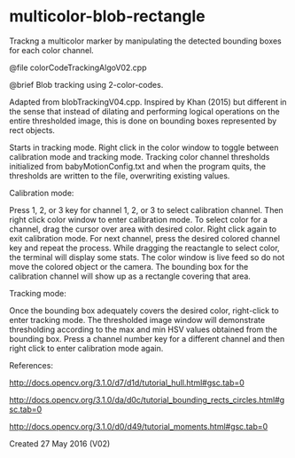 # multicolor-blob-rectangle
Trackng a multicolor marker by manipulating the detected bounding boxes for each color channel.


@file colorCodeTrackingAlgoV02.cpp



@brief Blob tracking using 2-color-codes.


Adapted from blobTrackingV04.cpp. Inspired by Khan (2015) but different in the sense that instead of dilating and performing logical operations on the entire thresholded image, this is done on bounding boxes represented by rect objects.



Starts in tracking mode. Right click in the color window to toggle between calibration mode and tracking mode. Tracking color channel thresholds initialized from babyMotionConfig.txt and when the program quits, the thresholds are written to the file, overwriting existing values.



Calibration mode:


Press 1, 2, or 3 key for channel 1, 2, or 3 to select calibration channel. Then right click color window to enter calibration mode. To select color for a channel, drag the cursor over area with desired color. Right click again to exit calibration mode. For next channel, press the desired colored channel key and repeat the process. While dragging the reactangle to select color, the terminal will display some stats. The color window is live feed so do not move the colored object or the camera. The bounding box for the calibration channel will show up as a rectangle covering that area.


Tracking mode:


Once the bounding box adequately covers the desired color, right-click to enter tracking mode. The thresholded image window will demonstrate thresholding according to the max and min HSV values obtained from the bounding box. Press a channel number key for a different channel and  then right click to enter calibration mode again.


References:

http://docs.opencv.org/3.1.0/d7/d1d/tutorial_hull.html#gsc.tab=0

http://docs.opencv.org/3.1.0/da/d0c/tutorial_bounding_rects_circles.html#gsc.tab=0

http://docs.opencv.org/3.1.0/d0/d49/tutorial_moments.html#gsc.tab=0



Created 27 May 2016 (V02)
